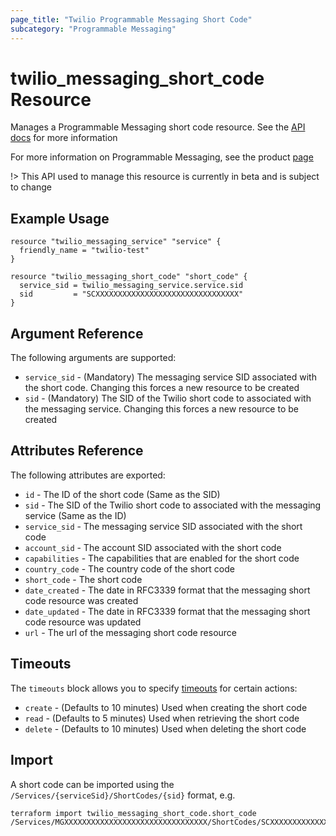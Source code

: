 ```yaml
---
page_title: "Twilio Programmable Messaging Short Code"
subcategory: "Programmable Messaging"
---
```


# twilio_messaging_short_code Resource

Manages a Programmable Messaging short code resource. See the [API docs](https://www.twilio.com/docs/sms/services/api/shortcode-resource) for more information

For more information on Programmable Messaging, see the product [page](https://www.twilio.com/messaging)

!> This API used to manage this resource is currently in beta and is subject to change

## Example Usage

```hcl
resource "twilio_messaging_service" "service" {
  friendly_name = "twilio-test"
}

resource "twilio_messaging_short_code" "short_code" {
  service_sid = twilio_messaging_service.service.sid
  sid         = "SCXXXXXXXXXXXXXXXXXXXXXXXXXXXXXXXX"
}
```

## Argument Reference

The following arguments are supported:

- `service_sid` - (Mandatory) The messaging service SID associated with the short code. Changing this forces a new resource to be created
- `sid` - (Mandatory) The SID of the Twilio short code to associated with the messaging service. Changing this forces a new resource to be created

## Attributes Reference

The following attributes are exported:

- `id` - The ID of the short code (Same as the SID)
- `sid` - The SID of the Twilio short code to associated with the messaging service (Same as the ID)
- `service_sid` - The messaging service SID associated with the short code
- `account_sid` - The account SID associated with the short code
- `capabilities` - The capabilities that are enabled for the short code
- `country_code` - The country code of the short code
- `short_code` - The short code
- `date_created` - The date in RFC3339 format that the messaging short code resource was created
- `date_updated` - The date in RFC3339 format that the messaging short code resource was updated
- `url` - The url of the messaging short code resource

## Timeouts

The `timeouts` block allows you to specify [timeouts](https://www.terraform.io/docs/configuration/resources.html#timeouts) for certain actions:

- `create` - (Defaults to 10 minutes) Used when creating the short code
- `read` - (Defaults to 5 minutes) Used when retrieving the short code
- `delete` - (Defaults to 10 minutes) Used when deleting the short code

## Import

A short code can be imported using the `/Services/{serviceSid}/ShortCodes/{sid}` format, e.g.

```shell
terraform import twilio_messaging_short_code.short_code /Services/MGXXXXXXXXXXXXXXXXXXXXXXXXXXXXXXXX/ShortCodes/SCXXXXXXXXXXXXXXXXXXXXXXXXXXXXXXXX
```
